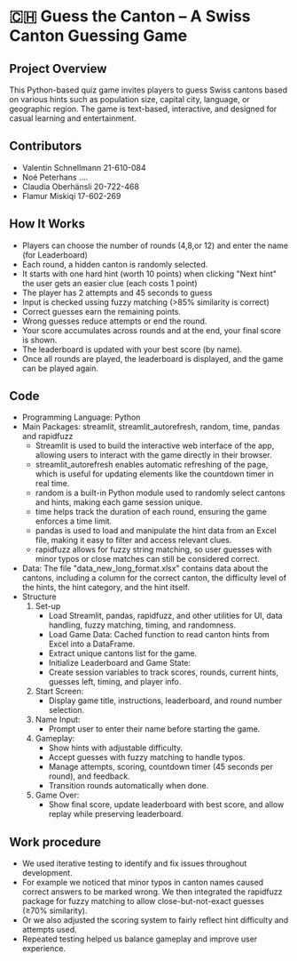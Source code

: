 # 🇨🇭 Guess the Canton – A Swiss Canton Guessing Game

## Project Overview
This Python-based quiz game invites players to guess Swiss cantons based on various hints such as population size, capital city, language, or geographic region. The game is text-based, interactive, and designed for casual learning and entertainment.

## Contributors
- Valentin Schnellmann  21-610-084
- Noé Peterhans ....
- Claudia Oberhänsli 20-722-468
- Flamur Miskiqi 17-602-269

## How It Works
- Players can choose the number of rounds (4,8,or 12) and enter the name (for Leaderboard)
- Each round, a hidden canton is randomly selected.
- It starts with one hard hint (worth 10 points) when clicking "Next hint" the user gets an easier clue (each costs 1 point)
- The player has 2 attempts and 45 seconds to guess
- Input is checked ussing fuzzy matching (>85% similarity is correct)
- Correct guesses earn the remaining points.
- Wrong guesses reduce attempts or end the round.
- Your score accumulates across rounds and at the end, your final score is shown.
- The leaderboard is updated with your best score (by name).
- Once all rounds are played, the leaderboard is displayed, and the game can be played again.


## Code
- Programming Language: Python
- Main Packages: streamlit, streamlit_autorefresh, random, time, pandas and rapidfuzz
  - Streamlit is used to build the interactive web interface of the app, allowing users to interact with the game directly in their browser.
  - streamlit_autorefresh enables automatic refreshing of the page, which is useful for updating elements like the countdown timer in real time.
  - random is a built-in Python module used to randomly select cantons and hints, making each game session unique.
  - time helps track the duration of each round, ensuring the game enforces a time limit.
  - pandas is used to load and manipulate the hint data from an Excel file, making it easy to filter and access relevant clues.
  - rapidfuzz allows for fuzzy string matching, so user guesses with minor typos or close matches can still be considered correct.
- Data: The file "data_new_long_format.xlsx" contains data about the cantons, including a column for the correct canton, the difficulty level of the hints, the hint category, and the hint itself.
- Structure
  1. Set-up
     - Load Streamlit, pandas, rapidfuzz, and other utilities for UI, data handling, fuzzy matching, timing, and randomness.
     - Load Game Data: Cached function to read canton hints from Excel into a DataFrame.
     - Extract unique cantons list for the game.
     - Initialize Leaderboard and Game State:
     - Create session variables to track scores, rounds, current hints, guesses left, timing, and player info.
  2. Start Screen:
     - Display game title, instructions, leaderboard, and round number selection.
  3. Name Input:
     - Prompt user to enter their name before starting the game.
  4. Gameplay:
     - Show hints with adjustable difficulty.
     - Accept guesses with fuzzy matching to handle typos.
     - Manage attempts, scoring, countdown timer (45 seconds per round), and feedback.
     - Transition rounds automatically when done.
  5. Game Over:
     - Show final score, update leaderboard with best score, and allow replay while preserving leaderboard.

## Work procedure
- We used iterative testing to identify and fix issues throughout development.
- For example we noticed that minor typos in canton names caused correct answers to be marked wrong. We then integrated the rapidfuzz package for fuzzy matching to allow close-but-not-exact guesses (≥70% similarity).
- Or we also adjusted the scoring system to fairly reflect hint difficulty and attempts used.
- Repeated testing helped us balance gameplay and improve user experience.

